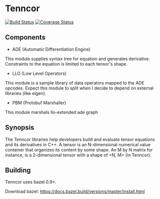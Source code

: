 # Tenncor
[![Build Status](https://travis-ci.org/mingkaic/tenncor.svg?branch=master)](https://travis-ci.org/mingkaic/tenncor)
[![Coverage Status](https://coveralls.io/repos/github/mingkaic/tenncor/badge.svg)](https://coveralls.io/github/mingkaic/tenncor)

## Components

- ADE (Automatic Differentiation Engine)

This module supplies syntax tree for equation and generates derivative.
Constraints to the equation is limited to each tensor's shape.

- LLO (Low Level Operators)

This module is a sample library of data operators mapped to the ADE opcodes.
Expect this module to split when I decide to depend on external libraries (like eigen).

- PBM (Protobuf Marshaller)

This module marshals llo-extended ade graph

## Synopsis

The Tenncor libraries help developers build and evaluate tensor equations and its derivatives in C++.
A tensor is an N-dimensional numerical value container that organizes its content by some shape. An M by N matrix for instance, is a 2-dimensional tensor with a shape of <N, M> (in Tenncor).

## Building

Tenncor uses bazel 0.9+.

Download bazel: https://docs.bazel.build/versions/master/install.html
